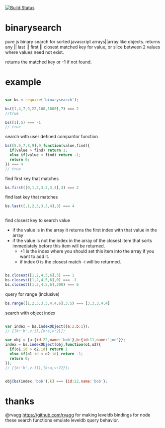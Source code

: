 
[![Build Status](https://secure.travis-ci.org/soldair/node-binarysearch.png)](http://travis-ci.org/soldair/node-binarysearch)

binarysearch
============

pure js binary search for sorted javascript arrays||array like objects. returns any || last || first || closest matched key for value, or slice between 2 values where values need not exist.

returns the matched key or -1 if not found.

example
=======

```js

var bs = require('binarysearch');

bs([1,4,7,9,22,100,1000],7) === 2
//true

bs([1],5) === -1
// true

```

search with user defined comparitor function

```js
bs([5,6,7,8,9],9,function(value,find){
  if(value > find) return 1;
  else if(value < find) return -1;
  return 0;
}) === 4
// true

```

find first key that matches

```js
bs.first([0,1,2,3,3,3,4],3) === 2

```

find last key that matches

```js
bs.last([,1,2,3,3,3,4],3) === 4
 
```

find closest key to search value
  - if the value is in the array it returns the first index with that value in the array
  - if the value is not the index in the array of the closest item that sorts immediately before this item will be returned.
    - +1 is the index where you should set this item into the array if you want to add it.
    - if index 0 is the closest match -i will be returmed.

```js

bs.closest([1,2,4,5,6],3) === 1
bs.closest([1,2,4,5,6],0) === -1
bs.closest([1,2,4,5,6],200) === 6

```

query for range (inclusive)

```js
bs.range([1,2,3,3,3,4,4,6],3,5) === [3,3,3,4,4]

```

search with object index

```js

var index = bs.indexObject({a:2,b:1});
// [{k:'b',v:1},{k:a,v:2}];

var obj = {a:{id:22,name:'bob'},b:{id:11,name:'joe'}};
index = bs.indexObject(obj,function(o1,o2){
  if(o1.id > o2.id) return 1
  else if(o1.id < o2.id) return -1;
  return 0; 
});
// [{k:'b',v:11},{k:a,v:22}];


obj[bs(index,'bob').k] === {id:22,name:'bob'};

```



thanks
======

@rvagg https://github.com/rvagg for making leveldb bindings for node these search functions emulate leveldb query behavior.


